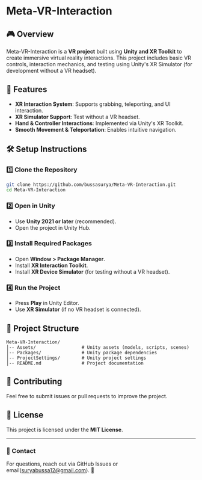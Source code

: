 # Meta-VR-Interaction

## 🎮 Overview
Meta-VR-Interaction is a **VR project** built using **Unity and XR Toolkit** to create immersive virtual reality interactions. This project includes basic VR controls, interaction mechanics, and testing using Unity's XR Simulator (for development without a VR headset).

## 🚀 Features
- **XR Interaction System**: Supports grabbing, teleporting, and UI interaction.
- **XR Simulator Support**: Test without a VR headset.
- **Hand & Controller Interactions**: Implemented via Unity's XR Toolkit.
- **Smooth Movement & Teleportation**: Enables intuitive navigation.

## 🛠 Setup Instructions
### 1️⃣ Clone the Repository
```bash
git clone https://github.com/bussasurya/Meta-VR-Interaction.git
cd Meta-VR-Interaction
```

### 2️⃣ Open in Unity
- Use **Unity 2021 or later** (recommended).
- Open the project in Unity Hub.

### 3️⃣ Install Required Packages
- Open **Window > Package Manager**.
- Install **XR Interaction Toolkit**.
- Install **XR Device Simulator** (for testing without a VR headset).

### 4️⃣ Run the Project
- Press **Play** in Unity Editor.
- Use **XR Simulator** (if no VR headset is connected).

## 📂 Project Structure
```
Meta-VR-Interaction/
│-- Assets/                 # Unity assets (models, scripts, scenes)
│-- Packages/               # Unity package dependencies
│-- ProjectSettings/        # Unity project settings
│-- README.md               # Project documentation
```

## 🤝 Contributing
Feel free to submit issues or pull requests to improve the project.

## 📜 License
This project is licensed under the **MIT License**.

---

### **📩 Contact**
For questions, reach out via GitHub Issues or email(suryabussa12@gmail.com). 🚀
